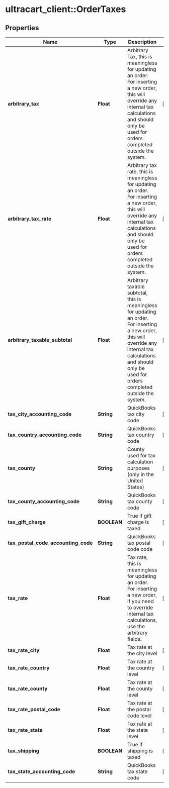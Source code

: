 # ultracart_client::OrderTaxes

## Properties
Name | Type | Description | Notes
------------ | ------------- | ------------- | -------------
**arbitrary_tax** | **Float** | Arbitrary Tax, this is meaningless for updating an order.  For inserting a new order, this will override any internal tax calculations and should only be used for orders completed outside the system. | [optional] 
**arbitrary_tax_rate** | **Float** | Arbitrary tax rate, this is meaningless for updating an order.  For inserting a new order, this will override any internal tax calculations and should only be used for orders completed outside the system. | [optional] 
**arbitrary_taxable_subtotal** | **Float** | Arbitrary taxable subtotal, this is meaningless for updating an order.  For inserting a new order, this will override any internal tax calculations and should only be used for orders completed outside the system. | [optional] 
**tax_city_accounting_code** | **String** | QuickBooks tax city code | [optional] 
**tax_country_accounting_code** | **String** | QuickBooks tax country code | [optional] 
**tax_county** | **String** | County used for tax calculation purposes (only in the United States) | [optional] 
**tax_county_accounting_code** | **String** | QuickBooks tax county code | [optional] 
**tax_gift_charge** | **BOOLEAN** | True if gift charge is taxed | [optional] 
**tax_postal_code_accounting_code** | **String** | QuickBooks tax postal code code | [optional] 
**tax_rate** | **Float** | Tax rate, this is meaningless for updating an order.  For inserting a new order, if you need to override internal tax calculations, use the arbitrary fields. | [optional] 
**tax_rate_city** | **Float** | Tax rate at the city level | [optional] 
**tax_rate_country** | **Float** | Tax rate at the country level | [optional] 
**tax_rate_county** | **Float** | Tax rate at the county level | [optional] 
**tax_rate_postal_code** | **Float** | Tax rate at the postal code level | [optional] 
**tax_rate_state** | **Float** | Tax rate at the state level | [optional] 
**tax_shipping** | **BOOLEAN** | True if shipping is taxed | [optional] 
**tax_state_accounting_code** | **String** | QuickBooks tax state code | [optional] 


